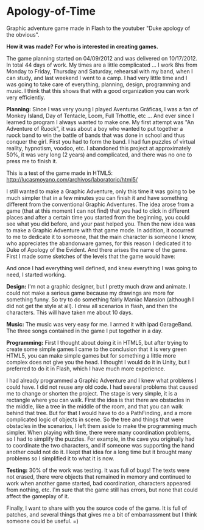 # Apology-of-Time
Graphic adventure game made in Flash to the youtuber "Duke apology of the obvious".

**How it was made? For who is interested in creating games.**

The game planning started on 04/09/2012 and was delivered on 10/17/2012. In total 44 days of work.
My times are a little complicated ... I work 8hs from Monday to Friday, Thursday and Saturday, rehearsal with my band, when I can study, and last weekend I went to a camp. I had very little time and I was going to take care of everything, planning, design, programming and music.
I think that this shows that with a good organization you can work very efficiently.

**Planning:**
Since I was very young I played Aventuras Gráficas, I was a fan of Monkey Island, Day of Tentacle, Loom, Full Trhottle, etc ... And ever since I learned to program I always wanted to make one.
My first attempt was "An Adventure of Ruock", it was about a boy who wanted to put together a ruock band to win the battle of bands that was done in school and thus conquer the girl. First you had to form the band. I had fun puzzles of virtual reality, hypnotism, voodoo, etc. I abandoned this project at approximately 50%, it was very long (2 years) and complicated, and there was no one to press me to finish it.

This is a test of the game made in HTML5:
http://lucasmoyano.com/archivos/laboratorio/html5/


I still wanted to make a Graphic Adventure, only this time it was going to be much simpler that in a few minutes you can finish it and have something different from the conventional Graphic Adventures.
The idea arose from a game (that at this moment I can not find) that you had to click in different places and after a certain time you started from the beginning, you could see what you did before, and your past helped you.
Then the new idea was to make a Graphic Adventure with that game mode. In addition, it occurred to me to dedicate it to someone, that the main character is someone I know, who appreciates the abandonware games, for this reason I dedicated it to Duke of Apology of the Evident. And there arises the name of the game.
First I made some sketches of the levels that the game would have:


And once I had everything well defined, and knew everything I was going to need, I started working.

**Design:**
I'm not a graphic designer, but I pretty much draw and animate. I could not make a serious game because my drawings are more for something funny. So try to do something fairly Maniac Mansion (although I did not get the style at all). I drew all scenarios in flash, and then the characters. This will have taken me about 10 days.

**Music:**
The music was very easy for me. I armed it with ipad GarageBand. The three songs contained in the game I put together in a day.

**Programming:**
First I thought about doing it in HTML5, but after trying to create some simple games I came to the conclusion that it is very green HTML5, you can make simple games but for something a little more complex does not give you the head. I thought I would do it in Unity, but I preferred to do it in Flash, which I have much more experience.

I had already programmed a Graphic Adventure and I knew what problems I could have. I did not reuse any old code. I had several problems that caused me to change or shorten the project.
The stage is very simple, it is a rectangle where you can walk. First the idea is that there are obstacles in the middle, like a tree in the middle of the room, and that you can walk behind that tree. But for that I would have to do a PathFinding, and a more complicated logic of objects in scene. So the tree and things that were obstacles in the scenarios, I left them aside to make the programming much simpler.
When playing with time, there were many coordination problems, so I had to simplify the puzzles. For example, in the cave you originally had to coordinate the two characters, and if someone was supporting the hand another could not do it. I kept that idea for a long time but it brought many problems so I simplified it to what it is now.

**Testing:**
30% of the work was testing. It was full of bugs! The texts were not erased, there were objects that remained in memory and continued to work when another game started, bad coordination, characters appeared from nothing, etc.
I'm sure that the game still has errors, but none that could affect the gameplay of it.

Finally, I want to share with you the source code of the game.
It is full of patches, and several things that gives me a bit of embarrassment but I think someone could be useful. =)
